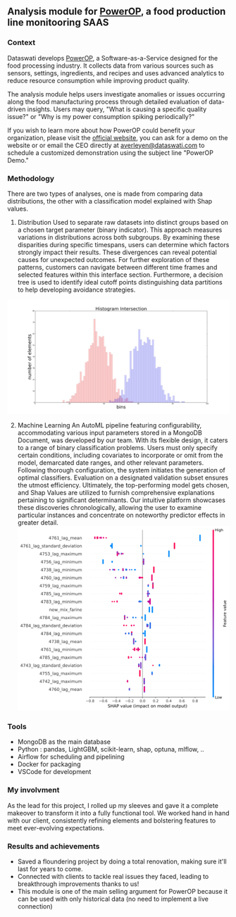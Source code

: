 ## Analysis module for [PowerOP](https://www.dataswati.com/en/powerop), a food production line monitooring SAAS 


### Context 
Dataswati develops [PowerOP](https://www.dataswati.com/en/powerop), a Software-as-a-Service designed for the food processing industry. It collects data from various sources such as sensors, settings, ingredients, and recipes and uses advanced analytics to reduce resource consumption while improving product quality.

The analysis module helps users investigate anomalies or issues occurring along the food manufacturing process through detailed evaluation of data-driven insights. Users may query, "What is causing a specific quality issue?" or "Why is my power consumption spiking periodically?" 

If you wish to learn more about how PowerOP could benefit your organization, please visit the [official website](https://www.dataswati.com/en/powerop), you can ask for a demo on the website or or email the CEO directly at averleyen@dataswati.com to schedule a customized demonstration using the subject line "PowerOP Demo."


### Methodology 

There are two types of analyses, one is made from comparing data distributions, the other with a classification model explained with Shap values.

1. Distribution 
    Used to separate raw datasets into distinct groups based on a chosen target parameter (binary indicator). This approach measures variations in distributions across both subgroups. By examining these disparities during specific timespans, users can determine which factors strongly impact their results. These divergences can reveal potential causes for unexpected outcomes. For further exploration of these patterns, customers can navigate between different time frames and selected features within this interface section. Furthermore, a decision tree is used to identify ideal cutoff points distinguishing data partitions to help developing avoidance strategies.

![Histogram intesection](../assets/img/Dataswati/histogram_intersection_1.png)
   

2. Machine Learning
     An AutoML pipeline featuring configurability, accommodating various input parameters stored in a MongoDB Document, was developed by our team. With its flexible design, it caters to a range of binary classification problems. Users must only specify certain conditions, including covariates to incorporate or omit from the model, demarcated date ranges, and other relevant parameters. Following thorough configuration, the system initiates the generation of optimal classifiers. Evaluation on a designated validation subset ensures the utmost efficiency. Ultimately, the top-performing model gets chosen, and Shap Values are utilized to furnish comprehensive explanations pertaining to significant determinants. Our intuitive platform showcases these discoveries chronologically, allowing the user to examine particular instances and concentrate on noteworthy predictor effects in greater detail.
![shap values](../assets/img/Dataswati/AlertShap.svg)

### Tools

- MongoDB as the main database 
- Python : pandas, LightGBM, scikit-learn, shap, optuna, mlflow, ..
- Airflow for scheduling and pipelining 
- Docker for packaging 
- VSCode for development

### My involvment 

As the lead for this project, I rolled up my sleeves and gave it a complete makeover to transform it into a fully functional tool. We worked hand in hand with our client, consistently refining elements and bolstering features to meet ever-evolving expectations. 
### Results and achievements

- Saved a floundering project by doing a total renovation, making sure it'll last for years to come.
- Connected with clients to tackle real issues they faced, leading to breakthrough improvements thanks to us!
- This module is one of the main selling argument for PowerOP because it can be used with only historical data (no need to implement a live connection)



